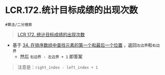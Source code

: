 
# LCR.172.统计目标成绩的出现次数


`#算法/二分搜索`


> [LCR 172. 统计目标成绩的出现次数](https://leetcode.cn/problems/zai-pai-xu-shu-zu-zhong-cha-zhao-shu-zi-lcof/)


- 基于 [34. 在排序数组中查找元素的第一个和最后一个位置](/post/9LdPc7yW.html) ，返回`左边界`和`右边界`
	- 然后 `右边界 - 左边界 + 1` 即答案

>  注意是：`right_index - left_index + 1`



